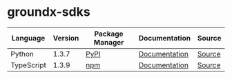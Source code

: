 # groundx-sdks

|Language|Version|Package Manager|Documentation|Source|
|-|-|-|-|-|
|Python|1.3.7|[PyPI](https://pypi.org/project/groundx-python-sdk/1.3.7)|[Documentation](https://github.com/groundxai/groundx-sdks/tree/main/sdks/python/blob//README.md)|[Source](https://github.com/groundxai/groundx-sdks/tree/main/sdks/python)|
|TypeScript|1.3.9|[npm](https://www.npmjs.com/package/groundx-typescript-sdk/v/1.3.9)|[Documentation](https://github.com/groundxai/groundx-sdks/tree/main/sdks/typescript/blob//README.md)|[Source](https://github.com/groundxai/groundx-sdks/tree/main/sdks/typescript)|